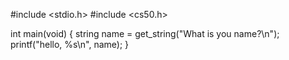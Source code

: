 #include <stdio.h>
#include <cs50.h>

int main(void)
{
    string name = get_string("What is you name?\n");
    printf("hello, %s\n", name);
}
